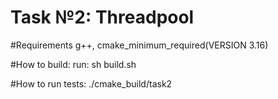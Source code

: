 # Task №2: Threadpool

#Requirements g++, cmake_minimum_required(VERSION 3.16)

#How to build: run:
    sh build.sh

#How to run tests:
    ./cmake_build/task2

